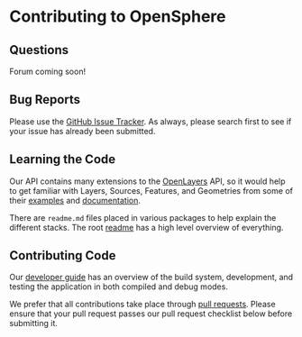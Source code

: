 # Contributing to OpenSphere

## Questions

Forum coming soon!

## Bug Reports

Please use the [GitHub Issue Tracker](https://github.com/ngageoint/opensphere/issues). As always, please search first to see if your issue has already been submitted.

## Learning the Code

Our API contains many extensions to the [OpenLayers](https://github.com/openlayers/openlayers) API, so it would help to get familiar with Layers, Sources, Features, and Geometries from some of their [examples](https://openlayers.org/en/latest/examples/) and [documentation](https://openlayers.org/en/latest/apidoc/).

There are `readme.md` files placed in various packages to help explain the different stacks. The root [readme](https://github.com/openlayers/openlayers/blob/master/src/README.md) has a high level overview of everything.

## Contributing Code

Our [developer guide](http://opensphere.readthedocs.io/en/latest/getting_started.html) has an overview of the build system, development, and testing the application in both compiled and debug modes.

We prefer that all contributions take place through [pull requests](https://help.github.com/articles/using-pull-requests). Please ensure that your pull request passes our pull request checklist below before submitting it.
